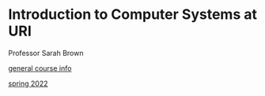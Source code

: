 # Introduction to Computer Systems at URI

Professor Sarah Brown

[general course info](https://introcompsys.github.io/)

[spring 2022](https://introcompsys.github.io/spring2022/index.html)
